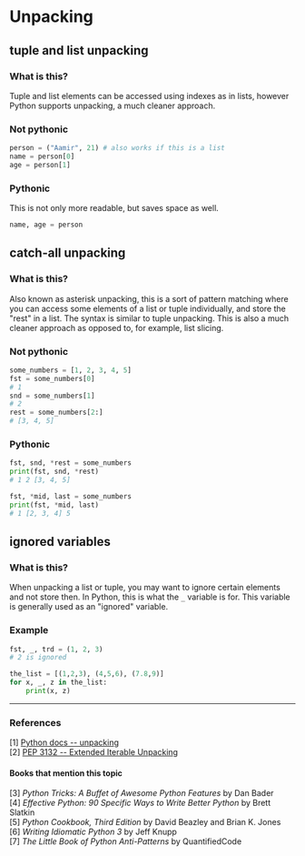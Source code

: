 # Unpacking
## tuple and list unpacking
### What is this?
Tuple and list elements can be accessed using indexes as in lists, however Python supports unpacking, a much cleaner approach.

### Not pythonic
```py
person = ("Aamir", 21) # also works if this is a list
name = person[0]
age = person[1]
```

### Pythonic
This is not only more readable, but saves space as well.
```py
name, age = person
```

## catch-all unpacking
### What is this?
Also known as asterisk unpacking, this is a sort of pattern matching where you can access some elements of a list or tuple individually, and store the "rest" in a list. The syntax is similar to tuple unpacking. This is also a much cleaner approach as opposed to, for example, list slicing.

### Not pythonic
```py
some_numbers = [1, 2, 3, 4, 5]
fst = some_numbers[0]
# 1
snd = some_numbers[1]
# 2
rest = some_numbers[2:]
# [3, 4, 5]
```

### Pythonic
```py
fst, snd, *rest = some_numbers
print(fst, snd, *rest)
# 1 2 [3, 4, 5]

fst, *mid, last = some_numbers
print(fst, *mid, last)
# 1 [2, 3, 4] 5
```

## ignored variables
### What is this?
When unpacking a list or tuple, you may want to ignore certain elements and not store then. In Python, this is what the `_` variable is for. This variable is generally used as an "ignored" variable.

### Example
```py
fst, _, trd = (1, 2, 3)
# 2 is ignored 
```
```py
the_list = [(1,2,3), (4,5,6), (7.8,9)]
for x, _, z in the_list:
    print(x, z)
```

---
### References

[1] [Python docs -- unpacking](https://docs.python.org/3/tutorial/datastructures.html#tuples-and-sequences)  
[2] [PEP 3132 -- Extended Iterable Unpacking
](https://www.python.org/dev/peps/pep-3132/)  

#### Books that mention this topic
[3] *Python Tricks: A Buffet of Awesome Python Features* by Dan Bader  
[4] *Effective Python: 90 Specific Ways to Write Better Python* by Brett Slatkin  
[5] *Python Cookbook, Third Edition* by David Beazley and Brian K. Jones  
[6] *Writing Idiomatic Python 3* by Jeff Knupp  
[7] *The Little Book of Python Anti-Patterns* by QuantifiedCode  